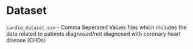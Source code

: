 # Dataset
```cardio_dataset.csv``` - Comma Seperated Values files which includes the data related to patients diagnosed/not diagnosed with coronary heart disease (CHDs)